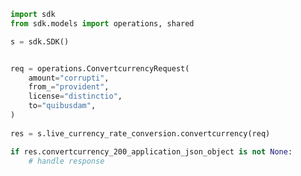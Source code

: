 <!-- Start SDK Example Usage -->
```python
import sdk
from sdk.models import operations, shared

s = sdk.SDK()


req = operations.ConvertcurrencyRequest(
    amount="corrupti",
    from_="provident",
    license="distinctio",
    to="quibusdam",
)
    
res = s.live_currency_rate_conversion.convertcurrency(req)

if res.convertcurrency_200_application_json_object is not None:
    # handle response
```
<!-- End SDK Example Usage -->